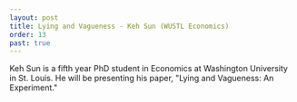 ```yaml
---
layout: post
title: Lying and Vagueness - Keh Sun (WUSTL Economics)
order: 13
past: true
---
```


Keh Sun is a fifth year PhD student in Economics at Washington University in St. Louis.
He will be presenting his paper, "Lying and Vagueness: An Experiment."

